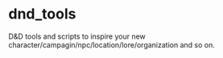 # dnd_tools
D&amp;D tools and scripts to inspire your new character/campagin/npc/location/lore/organization and so on.
